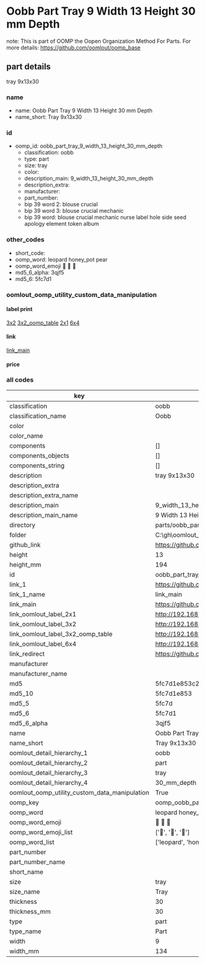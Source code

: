 # Oobb Part Tray 9 Width 13 Height 30 mm Depth  

note: This is part of OOMP the Oopen Organization Method For Parts. For more details: https://github.com/oomlout/oomp_base

##  part details
  



tray 9x13x30



### name
* name: Oobb Part Tray 9 Width 13 Height 30 mm Depth
* name_short: Tray 9x13x30 
### id
* oomp_id: oobb_part_tray_9_width_13_height_30_mm_depth
  * classification: oobb
  * type: part
  * size: tray
  * color: 
  * description_main: 9_width_13_height_30_mm_depth
  * description_extra: 
  * manufacturer: 
  * part_number: 
  * bip 39 word 2: blouse crucial
  * bip 39 word 3: blouse crucial mechanic
  * bip 39 word: blouse crucial mechanic nurse label hole side seed apology element token album

### other_codes
* short_code: 
* oomp_word: leopard honey_pot pear
* oomp_word_emoji :leopard: :honey_pot: :pear:
* md5_6_alpha: 3qjf5
* md5_6: 5fc7d1






### oomlout_oomp_utility_custom_data_manipulation
#### label print
[3x2](http://192.168.1.245:1112/?label=oomp%203qjf5)
[3x2_oomp_table](http://192.168.1.108:1112/?label=oomp%203qjf5)
[2x1](http://192.168.1.242:1112/?label=oomp%203qjf5)
[6x4](http://192.168.1.55:1112/?label=oomp%203qjf5)    

#### link

[link_main](https://github.com/oomlout/oomlout_oobb_version_4_generated_parts/tree/main/navigation_oomp/oobb/part/tray/9_width_13_height_30_mm_depth/part)                              

#### price







### all codes 
| key | value |  
| --- | --- |  
| classification | oobb |  
| classification_name | Oobb |  
| color |  |  
| color_name |  |  
| components | [] |  
| components_objects | [] |  
| components_string | [] |  
| description | tray 9x13x30 |  
| description_extra |  |  
| description_extra_name |  |  
| description_main | 9_width_13_height_30_mm_depth |  
| description_main_name | 9 Width 13 Height 30 mm Depth |  
| directory | parts/oobb_part_tray_9_width_13_height_30_mm_depth |  
| folder | C:\gh\oomlout_oobb_version_4_generated_parts\parts\oobb_part_tray_9_width_13_height_30_mm_depth |  
| github_link | https://github.com/oomlout/oomlout_oomp_part_src/tree/main/parts/oobb_part_tray_9_width_13_height_30_mm_depth |  
| height | 13 |  
| height_mm | 194 |  
| id | oobb_part_tray_9_width_13_height_30_mm_depth |  
| link_1 | https://github.com/oomlout/oomlout_oobb_version_4_generated_parts/tree/main/navigation_oomp/oobb/part/tray/9_width_13_height_30_mm_depth/part |  
| link_1_name | link_main |  
| link_main | https://github.com/oomlout/oomlout_oobb_version_4_generated_parts/tree/main/navigation_oomp/oobb/part/tray/9_width_13_height_30_mm_depth/part |  
| link_oomlout_label_2x1 | http://192.168.1.242:1112/?label=oomp%203qjf5 |  
| link_oomlout_label_3x2 | http://192.168.1.245:1112/?label=oomp%203qjf5 |  
| link_oomlout_label_3x2_oomp_table | http://192.168.1.108:1112/?label=oomp%203qjf5 |  
| link_oomlout_label_6x4 | http://192.168.1.55:1112/?label=oomp%203qjf5 |  
| link_redirect | https://github.com/oomlout/oomlout_oobb_version_4_generated_parts/tree/main/parts/oobb_tray_09_13_30 |  
| manufacturer |  |  
| manufacturer_name |  |  
| md5 | 5fc7d1e853c2f8fdb2be1979144d18c1 |  
| md5_10 | 5fc7d1e853 |  
| md5_5 | 5fc7d |  
| md5_6 | 5fc7d1 |  
| md5_6_alpha | 3qjf5 |  
| name | Oobb Part Tray 9 Width 13 Height 30 mm Depth |  
| name_short | Tray 9x13x30  |  
| oomlout_detail_hierarchy_1 | oobb |  
| oomlout_detail_hierarchy_2 | part |  
| oomlout_detail_hierarchy_3 | tray |  
| oomlout_detail_hierarchy_4 | 30_mm_depth |  
| oomlout_oomp_utility_custom_data_manipulation | True |  
| oomp_key | oomp_oobb_part_tray_9_width_13_height_30_mm_depth |  
| oomp_word | leopard honey_pot pear |  
| oomp_word_emoji | :leopard: :honey_pot: :pear: |  
| oomp_word_emoji_list | [':leopard:', ':honey_pot:', ':pear:'] |  
| oomp_word_list | ['leopard', 'honey_pot', 'pear'] |  
| part_number |  |  
| part_number_name |  |  
| short_name |  |  
| size | tray |  
| size_name | Tray |  
| thickness | 30 |  
| thickness_mm | 30 |  
| type | part |  
| type_name | Part |  
| width | 9 |  
| width_mm | 134 |  
